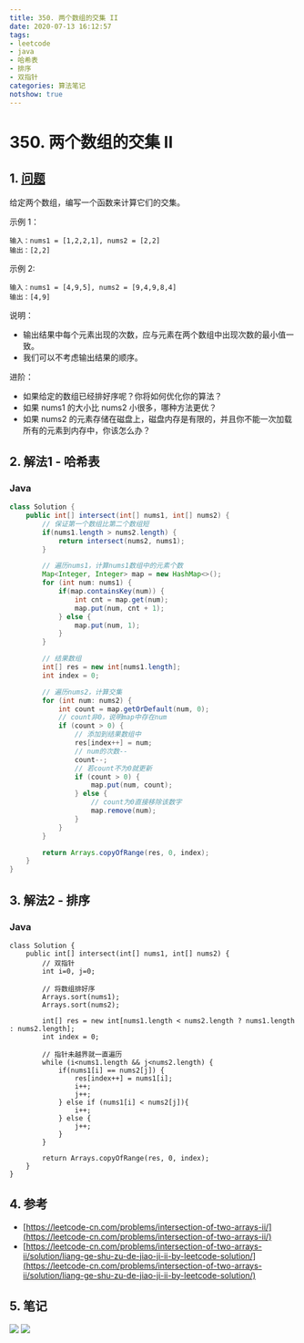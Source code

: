 ```yaml
---
title: 350. 两个数组的交集 II
date: 2020-07-13 16:12:57
tags:
- leetcode
- java
- 哈希表
- 排序
- 双指针
categories: 算法笔记
notshow: true
---
```

# 350. 两个数组的交集 II
## 1. [问题](https://leetcode-cn.com/problems/intersection-of-two-arrays-ii/)
给定两个数组，编写一个函数来计算它们的交集。

示例 1：
```
输入：nums1 = [1,2,2,1], nums2 = [2,2]
输出：[2,2]
```

示例 2:
```
输入：nums1 = [4,9,5], nums2 = [9,4,9,8,4]
输出：[4,9]
```

说明：
- 输出结果中每个元素出现的次数，应与元素在两个数组中出现次数的最小值一致。
- 我们可以不考虑输出结果的顺序。

进阶：
- 如果给定的数组已经排好序呢？你将如何优化你的算法？
- 如果 nums1 的大小比 nums2 小很多，哪种方法更优？
- 如果 nums2 的元素存储在磁盘上，磁盘内存是有限的，并且你不能一次加载所有的元素到内存中，你该怎么办？


<!--more-->

## 2. 解法1 - 哈希表

### Java
```java
class Solution {
    public int[] intersect(int[] nums1, int[] nums2) {
        // 保证第一个数组比第二个数组短
        if(nums1.length > nums2.length) {
            return intersect(nums2, nums1);
        }

        // 遍历nums1，计算nums1数组中的元素个数 
        Map<Integer, Integer> map = new HashMap<>();
        for (int num: nums1) {
            if(map.containsKey(num)) {
                int cnt = map.get(num);
                map.put(num, cnt + 1);
            } else {
                map.put(num, 1);
            }
        }

        // 结果数组
        int[] res = new int[nums1.length];
        int index = 0;

        // 遍历nums2，计算交集
        for (int num: nums2) {
            int count = map.getOrDefault(num, 0);
            // count非0，说明map中存在num
            if (count > 0) {
                // 添加到结果数组中
                res[index++] = num;
                // num的次数--
                count--;
                // 若count不为0就更新
                if (count > 0) {
                    map.put(num, count);
                } else {
                    // count为0直接移除该数字
                    map.remove(num);
                }
            }
        }

        return Arrays.copyOfRange(res, 0, index);
    }
}
```
## 3. 解法2 - 排序
### Java
```
class Solution {
    public int[] intersect(int[] nums1, int[] nums2) {
        // 双指针
        int i=0, j=0;

        // 将数组排好序
        Arrays.sort(nums1);
        Arrays.sort(nums2);

        int[] res = new int[nums1.length < nums2.length ? nums1.length : nums2.length];
        int index = 0;

        // 指针未越界就一直遍历
        while (i<nums1.length && j<nums2.length) {
            if(nums1[i] == nums2[j]) {
                res[index++] = nums1[i];
                i++;
                j++;
            } else if (nums1[i] < nums2[j]){
                i++;
            } else {
                j++;
            }
        }

        return Arrays.copyOfRange(res, 0, index);
    }
}
```

## 4. 参考
- [https://leetcode-cn.com/problems/intersection-of-two-arrays-ii/](https://leetcode-cn.com/problems/intersection-of-two-arrays-ii/)
- [https://leetcode-cn.com/problems/intersection-of-two-arrays-ii/solution/liang-ge-shu-zu-de-jiao-ji-ii-by-leetcode-solution/](https://leetcode-cn.com/problems/intersection-of-two-arrays-ii/solution/liang-ge-shu-zu-de-jiao-ji-ii-by-leetcode-solution/)

## 5. 笔记
![](https://777blog.oss-cn-shanghai.aliyuncs.com/leetcode/leetcode-350-1.jpg)
![](https://777blog.oss-cn-shanghai.aliyuncs.com/leetcode/leetcode-350-2.jpg)



